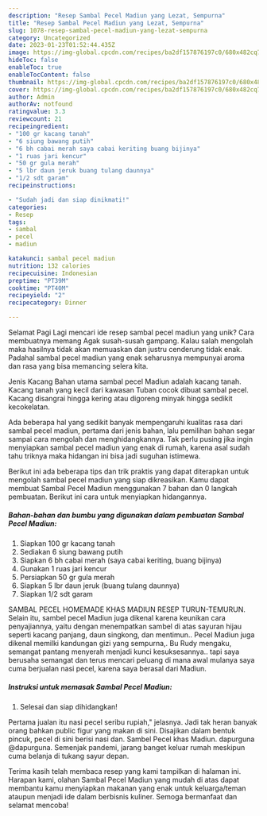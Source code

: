 ```yaml
---
description: "Resep Sambal Pecel Madiun yang Lezat, Sempurna"
title: "Resep Sambal Pecel Madiun yang Lezat, Sempurna"
slug: 1078-resep-sambal-pecel-madiun-yang-lezat-sempurna
category: Uncategorized
date: 2023-01-23T01:52:44.435Z
image: https://img-global.cpcdn.com/recipes/ba2df157876197c0/680x482cq70/sambal-pecel-madiun-foto-resep-utama.jpg
hideToc: false
enableToc: true
enableTocContent: false
thumbnail: https://img-global.cpcdn.com/recipes/ba2df157876197c0/680x482cq70/sambal-pecel-madiun-foto-resep-utama.jpg
cover: https://img-global.cpcdn.com/recipes/ba2df157876197c0/680x482cq70/sambal-pecel-madiun-foto-resep-utama.jpg
author: Admin
authorAv: notfound
ratingvalue: 3.3
reviewcount: 21
recipeingredient:
- "100 gr kacang tanah"
- "6 siung bawang putih"
- "6 bh cabai merah saya cabai keriting buang bijinya"
- "1 ruas jari kencur"
- "50 gr gula merah"
- "5 lbr daun jeruk buang tulang daunnya"
- "1/2 sdt garam"
recipeinstructions:

- "Sudah jadi dan siap dinikmati!"
categories:
- Resep
tags:
- sambal
- pecel
- madiun

katakunci: sambal pecel madiun 
nutrition: 132 calories
recipecuisine: Indonesian
preptime: "PT39M"
cooktime: "PT40M"
recipeyield: "2"
recipecategory: Dinner

---
```



Selamat Pagi Lagi mencari ide resep sambal pecel madiun yang unik? Cara membuatnya memang Agak susah-susah gampang. Kalau salah mengolah maka hasilnya tidak akan memuaskan dan justru cenderung tidak enak. Padahal sambal pecel madiun yang enak seharusnya mempunyai aroma dan rasa yang bisa memancing selera kita.


Jenis Kacang Bahan utama sambal pecel Madiun adalah kacang tanah. Kacang tanah yang kecil dari kawasan Tuban cocok dibuat sambal pecel. Kacang disangrai hingga kering atau digoreng minyak hingga sedikit kecokelatan.

Ada beberapa hal yang sedikit banyak mempengaruhi kualitas rasa dari sambal pecel madiun, pertama dari jenis bahan, lalu pemilihan bahan segar sampai cara mengolah dan menghidangkannya. Tak perlu pusing jika ingin menyiapkan sambal pecel madiun yang enak di rumah, karena asal sudah tahu triknya maka hidangan ini bisa jadi suguhan istimewa.


Berikut ini ada beberapa tips dan trik praktis yang dapat diterapkan untuk mengolah sambal pecel madiun yang siap dikreasikan. Kamu dapat membuat Sambal Pecel Madiun menggunakan 7 bahan dan 0 langkah pembuatan. Berikut ini cara untuk menyiapkan hidangannya.

<!--inarticleads1-->

##### Bahan-bahan dan bumbu yang digunakan dalam pembuatan Sambal Pecel Madiun:

1. Siapkan 100 gr kacang tanah
1. Sediakan 6 siung bawang putih
1. Siapkan 6 bh cabai merah (saya cabai keriting, buang bijinya)
1. Gunakan 1 ruas jari kencur
1. Persiapkan 50 gr gula merah
1. Siapkan 5 lbr daun jeruk (buang tulang daunnya)
1. Siapkan 1/2 sdt garam


SAMBAL PECEL HOMEMADE KHAS MADIUN RESEP TURUN-TEMURUN. Selain itu, sambel pecel Madiun juga dikenal karena keunikan cara penyajiannya, yaitu dengan menempatkan sambel di atas sayuran hijau seperti kacang panjang, daun singkong, dan mentimun.. Pecel Madiun juga dikenal memilki kandungan gizi yang sempurna,. Bu Rudy mengaku, semangat pantang menyerah menjadi kunci kesuksesannya.. tapi saya berusaha semangat dan terus mencari peluang di mana awal mulanya saya cuma berjualan nasi pecel, karena saya berasal dari Madiun. 

<!--inarticleads2-->

##### Instruksi untuk memasak Sambal Pecel Madiun:


1. Selesai dan siap dihidangkan!

Pertama jualan itu nasi pecel seribu rupiah,&#34; jelasnya. Jadi tak heran banyak orang bahkan public figur yang makan di sini. Disajikan dalam bentuk pincuk, pecel di sini berisi nasi dan. Sambel Pecel khas Madiun. dapurguna @dapurguna. Semenjak pandemi, jarang banget keluar rumah meskipun cuma belanja di tukang sayur depan. 

Terima kasih telah membaca resep yang kami tampilkan di halaman ini. Harapan kami, olahan Sambal Pecel Madiun yang mudah di atas dapat membantu kamu menyiapkan makanan yang enak untuk keluarga/teman ataupun menjadi ide dalam berbisnis kuliner. Semoga bermanfaat dan selamat mencoba!
